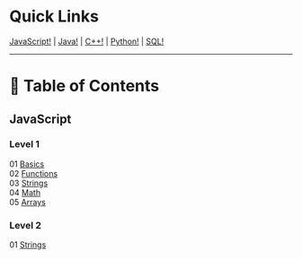 # Quick Links
[JavaScript!](https://codehs.com/practice/javascript) | 
[Java!](https://codehs.com/practice/java) | 
[C++!](https://codehs.com/practice/cpp) | 
[Python!](http://codehs.com/practice/python) | 
[SQL!](https://codehs.com/practice/sql)

---

# 📖 Table of Contents
## JavaScript
### Level 1
01 [Basics](javascript/level-1/01-basics) <br/>
02 [Functions](javascript/level-1/02-functions) <br/>
03 [Strings](javascript/level-1/03-strings) <br/>
04 [Math](javascript/level-1/04-math) <br/>
05 [Arrays](javascript/level-1/05-arrays) <br/>
### Level 2
01 [Strings](javascript/level-2/01-strings) <br/>
